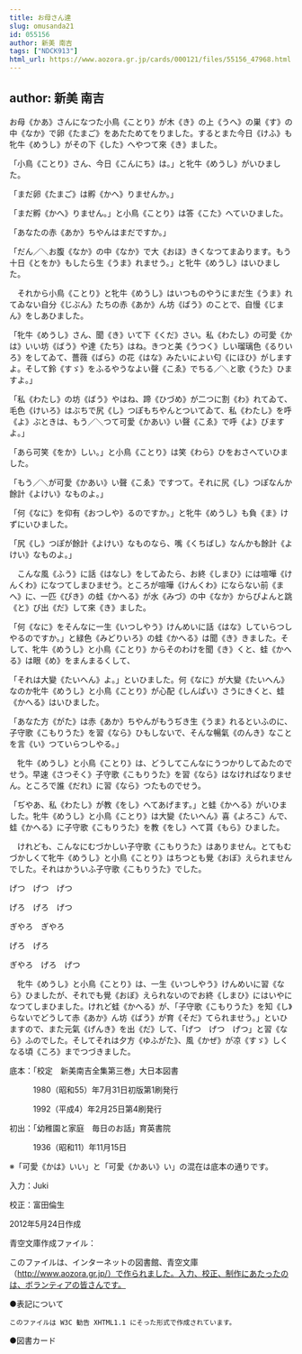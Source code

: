 ```yaml
---
title: お母さん達
slug: omusanda21
id: 055156
author: 新美 南吉
tags: ["NDCK913"]
html_url: https://www.aozora.gr.jp/cards/000121/files/55156_47968.html
---
```


## author: 新美 南吉

お母《かあ》さんになつた小鳥《ことり》が木《き》の上《うへ》の巣《す》の中《なか》で卵《たまご》をあたためてをりました。するとまた今日《けふ》も牝牛《めうし》がその下《した》へやつて來《き》ました。

「小鳥《ことり》さん、今日《こんにち》は。」と牝牛《めうし》がいひました。

「まだ卵《たまご》は孵《かへ》りませんか。」

「まだ孵《かへ》りません。」と小鳥《ことり》は答《こた》へていひました。

「あなたの赤《あか》ちやんはまだですか。」

「だん／＼お腹《なか》の中《なか》で大《おほ》きくなつてまゐります。もう十日《とをか》もしたら生《うま》れませう。」と牝牛《めうし》はいひました。

　それから小鳥《ことり》と牝牛《めうし》はいつものやうにまだ生《うま》れてゐない自分《じぶん》たちの赤《あか》ん坊《ばう》のことで、自慢《じまん》をしあひました。

「牝牛《めうし》さん、聞《き》いて下《くだ》さい。私《わたし》の可愛《かは》いい坊《ばう》や達《たち》はね。きつと美《うつく》しい瑠璃色《るりいろ》をしてゐて、薔薇《ばら》の花《はな》みたいによい匂《にほひ》がしますよ。そして鈴《すゞ》をふるやうなよい聲《こゑ》でちる／＼と歌《うた》ひますよ。」

「私《わたし》の坊《ばう》やはね、蹄《ひづめ》が二つに割《わ》れてゐて、毛色《けいろ》はぶちで尻《し》つぽもちやんとついてゐて、私《わたし》を呼《よ》ぶときは、もう／＼つて可愛《かあい》い聲《こゑ》で呼《よ》びますよ。」

「あら可笑《をか》しい。」と小鳥《ことり》は笑《わら》ひをおさへていひました。

「もう／＼が可愛《かあい》い聲《こゑ》ですつて。それに尻《し》つぽなんか餘計《よけい》なものよ。」

「何《なに》を仰有《おつしや》るのですか。」と牝牛《めうし》も負《ま》けずにいひました。

「尻《し》つぽが餘計《よけい》なものなら、嘴《くちばし》なんかも餘計《よけい》なものよ。」

　こんな風《ふう》に話《はなし》をしてゐたら、お終《しまひ》には喧嘩《けんくわ》になつてしまひませう。ところが喧嘩《けんくわ》にならない前《まへ》に、一匹《ぴき》の蛙《かへる》が水《みづ》の中《なか》からぴよんと跳《と》び出《だ》して來《き》ました。

「何《なに》をそんなに一生《いつしやう》けんめいに話《はな》していらつしやるのですか。」と緑色《みどりいろ》の蛙《かへる》は聞《き》きました。そして、牝牛《めうし》と小鳥《ことり》からそのわけを聞《き》くと、蛙《かへる》は眼《め》をまんまるくして、

「それは大變《たいへん》よ。」といひました。何《なに》が大變《たいへん》なのか牝牛《めうし》と小鳥《ことり》が心配《しんぱい》さうにきくと、蛙《かへる》はいひました。

「あなた方《がた》は赤《あか》ちやんがもうぢき生《うま》れるといふのに、子守歌《こもりうた》を習《なら》ひもしないで、そんな暢氣《のんき》なことを言《い》つていらつしやる。」

　牝牛《めうし》と小鳥《ことり》は、どうしてこんなにうつかりしてゐたのでせう。早速《さつそく》子守歌《こもりうた》を習《なら》はなければなりません。ところで誰《だれ》に習《なら》つたものでせう。

「ぢやあ、私《わたし》が教《をし》へてあげます。」と蛙《かへる》がいひました。牝牛《めうし》と小鳥《ことり》は大變《たいへん》喜《よろこ》んで、蛙《かへる》に子守歌《こもりうた》を教《をし》へて貰《もら》ひました。

　けれども、こんなにむづかしい子守歌《こもりうた》はありません。とてもむづかしくて牝牛《めうし》と小鳥《ことり》はちつとも覺《おぼ》えられませんでした。それはかういふ子守歌《こもりうた》でした。


げつ　げつ　げつ

げろ　げろ　げつ

ぎやろ　ぎやろ

げろ　げろ

ぎやろ　げろ　げつ



　牝牛《めうし》と小鳥《ことり》は、一生《いつしやう》けんめいに習《なら》ひましたが、それでも覺《おぼ》えられないのでお終《しまひ》にはいやになつてしまひました。けれど蛙《かへる》が、「子守歌《こもりうた》を知《し》らないでどうして赤《あか》ん坊《ばう》が育《そだ》てられませう。」といひますので、また元氣《げんき》を出《だ》して、「げつ　げつ　げつ」と習《なら》ふのでした。そしてそれは夕方《ゆふがた》、風《かぜ》が凉《すゞ》しくなる頃《ころ》までつづきました。













底本：「校定　新美南吉全集第三巻」大日本図書

　　　1980（昭和55）年7月31日初版第1刷発行

　　　1992（平成4）年2月25日第4刷発行

初出：「幼稚園と家庭　毎日のお話」育英書院

　　　1936（昭和11）年11月15日

※「可愛《かは》いい」と「可愛《かあい》い」の混在は底本の通りです。

入力：Juki

校正：富田倫生

2012年5月24日作成

青空文庫作成ファイル：

このファイルは、インターネットの図書館、青空文庫（http://www.aozora.gr.jp/）で作られました。入力、校正、制作にあたったのは、ボランティアの皆さんです。











●表記について


	このファイルは W3C 勧告 XHTML1.1 にそった形式で作成されています。







●図書カード